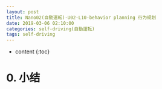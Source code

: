 ```yaml
---
layout: post
title: Nano02(自動運転)-U02-L10-behavior planning 行为规划
date: 2019-03-06 02:10:00
categories: self-driving(自動運転)
tags: self-driving
---
```

* content
{:toc}

# 0. 小结